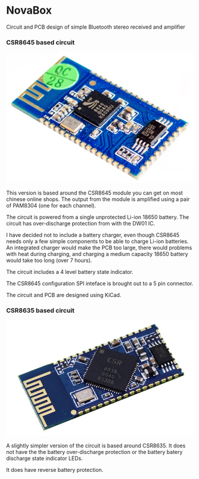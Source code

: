 # NovaBox
Circuit and PCB design of simple Bluetooth stereo received and amplifier

### CSR8645 based circuit

![CSR8645 module](docs/CSR8645_module.jpg)

This version is based around the CSR8645 module you can get on most chinese online shops. The output from the module is amplified using a pair of PAM8304 (one for each channel).

The circuit is powered from a single unprotected Li-ion 18650 battery. The circuit has over-discharge protection from with the DW01 IC.

I have decided not to include a battery charger, even though CSR8645 needs only a few simple components to be able to charge Li-ion batteries. An integrated charger would make the PCB too large, there would problems with heat during charging, and charging a medium capacity 18650 battery would take too long (over 7 hours).

The circuit includes a 4 level battery state indicator.

The CSR8645 configuration SPI inteface is brought out to a 5 pin connector.

The circuit and PCB are designed using KiCad.

### CSR8635 based circuit

![CSR8635 module](docs/CSR8635_module.jpg)

A slightly simpler version of the circuit is based around CSR8635. It does not have the the battery over-discharge protection or the battery batery discharge state indicator LEDs.

It does have reverse battery protection.